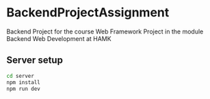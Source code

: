 # BackendProjectAssignment

Backend Project for the course Web Framework Project in the module Backend Web Development at HAMK

## Server setup

```sh
cd server
npm install
npm run dev
```
